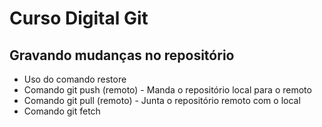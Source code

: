 # Curso Digital Git

## Gravando mudanças no repositório

* Uso do comando restore
* Comando git push (remoto) - Manda o repositório local para o remoto
* Comando git pull (remoto) - Junta o repositório remoto com o local
* Comando git fetch

